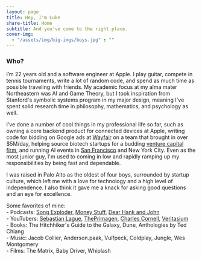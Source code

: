 ```yaml
---
layout: page
title: Hey, I'm Luke
share-title: Home
subtitle: And you've come to the right place.
cover-img:
  - "/assets/img/big-imgs/boys.jpg" : ""
---
```

### Who?

I’m 22 years old and a software engineer at Apple. I play guitar, compete in tennis tournaments, write a lot of random code, and spend as much time as possible traveling with friends. My academic focus at my alma mater Northeastern was AI and Game Theory, but I took inspiration from Stanford's symbolic systems program in my major design, meaning I've spent solid research time in philosophy, mathematics, and psychology as well. 

I’ve done a number of cool things in my professional life so far, such as owning a core backend product for connected devices at Apple, writing code for bidding on Google ads at <a href="/pages/wayfair">Wayfair</a> on a team that brought in over $5M/day, helping source biotech startups for a budding <a href="/pages/boom">venture capital firm</a>, and running AI events in <a href="/pages/ollms">San Francisco</a> and New York City. Even as the most junior guy, I'm used to coming in low and rapidly ramping up my responsibilities by being fast and dependable.

I was raised in Palo Alto as the oldest of four boys, surrounded by startup culture, which left me with a love for technology and a high level of independence. I also think it gave me a knack for asking good questions and an eye for excellence. 

<div class="favorite-list">
  <span>Some favorites of mine:</span><br>
  <span>- Podcasts: <a href="https://open.spotify.com/show/10lMwCjvzLCLwth2AW6cLG?si=a00b3722090a4486" target=_blank>Song Exploder</a>, <a href="https://open.spotify.com/show/11yAA5VXm0IJeZoKL4Fqah?si=2ac3b43752b84d2c" target=_blank>Money Stuff</a>, <a href="https://open.spotify.com/show/6e4HNBdPvjDOHKVf82oMEk?si=a61aa06721564d05" target=_blank>Dear Hank and John</a></span><br>
  <span>- YouTubers: <a href="https://www.youtube.com/c/SebastianLague" target=_blank>Sebastian Lague</a>, <a href="https://www.youtube.com/c/theprimeagen" target=_blank>ThePrimagen</a>, <a href="https://www.youtube.com/@CharlesCornellStudios" target=_blank>Charles Cornell</a>, <a href="https://www.youtube.com/@veritasium" target=_blank>Veritasium</a></span><br>
  <span>- Books: The Hitchhiker's Guide to the Galaxy, Dune, Anthologies by Ted Chiang</span><br>
  <span>- Music: Jacob Collier, Anderson.paak, Vulfpeck, Coldplay, Jungle, Wes Montgomery</span><br>
  <span>- Films: The Matrix, Baby Driver, Whiplash</span>
</div>